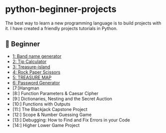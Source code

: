 # python-beginner-projects
The best way to learn a new programming language is to build projects with it.  I have created a friendly projects tutorials in Python.
## 🔰 Beginner 
- [1: Band name generator](https://github.com/AhmedSherif90/python-beginner-projects/tree/main/band%20name%20generator)  
- [2: Tip Calculator](https://github.com/AhmedSherif90/python-beginner-projects/tree/main/Tip%20Calculator) 
- [3: Treasure-island](https://github.com/AhmedSherif90/python-beginner-projects/tree/main/Treasure-island)
- [4: Rock Paper Scissors](https://github.com/AhmedSherif90/python-beginner-projects/tree/main/Rock%20Paper%20Scissors)
- [5: TREASURE MAP](https://github.com/AhmedSherif90/python-beginner-projects/tree/main/TREASURE%20MAP)
- [6: Password Generator](https://github.com/AhmedSherif90/python-beginner-projects/tree/main/Password%20Generator)
- [7:]Hangman
- [8:] Function Parameters & Caesar Cipher
- [9:] Dictionaries, Nesting and the Secret Auction
- [10:] Functions with Outputs
- [11:] The Blackjack Capstone Project
- [12:] Scope & Number Guessing Game
- [13:] Debugging: How to Find and Fix Errors in your Code
- [14:] Higher Lower Game Project   
